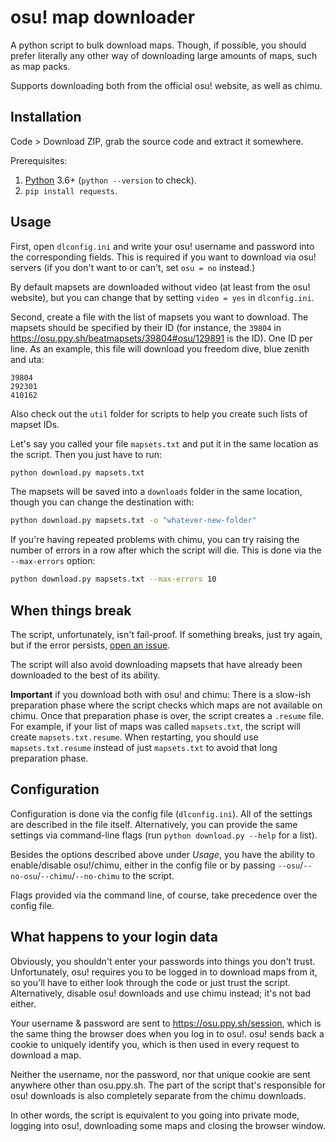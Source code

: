 # osu! map downloader

A python script to bulk download maps. Though, if
possible, you should prefer literally any other way of
downloading large amounts of maps, such as map packs.

Supports downloading both from the official osu! website,
as well as chimu.

## Installation

Code > Download ZIP,
grab the source code and extract it somewhere.

Prerequisites:

1. [Python](https://www.python.org/downloads/) 3.6+
   (`python --version` to check).
1. `pip install requests`.

## Usage

First, open `dlconfig.ini` and write your osu! username
and password into the corresponding fields. This is
required if you want to download via osu! servers (if you
don't want to or can't, set `osu = no` instead.)

By default mapsets are downloaded without video (at least
from the osu! website), but you can change that by
setting `video = yes` in `dlconfig.ini`.

Second, create a file with the list of mapsets you want
to download. The mapsets should be specified by their ID
(for instance, the `39804` in
https://osu.ppy.sh/beatmapsets/39804#osu/129891 is the
ID). One ID per line. As an example, this file will
download you freedom dive, blue zenith and uta:

```
39804
292301
410162
```

Also check out the `util` folder for scripts to help you
create such lists of mapset IDs.

Let's say you called your file `mapsets.txt` and put it
in the same location as the script. Then you just have to run:

```bash
python download.py mapsets.txt
```

The mapsets will be saved into a `downloads` folder in
the same location, though you can change the destination
with:

```bash
python download.py mapsets.txt -o "whatever-new-folder"
```

If you're having repeated problems with chimu, you can
try raising the number of errors in a row
after which the script will die. This is done via the
`--max-errors` option:

```bash
python download.py mapsets.txt --max-errors 10
```

## When things break

The script, unfortunately, isn't fail-proof. If something
breaks, just try again, but if the error persists,
[open an
issue](https://github.com/iltrof/osumapdl/issues).

The script will also avoid downloading mapsets that have
already been downloaded to the best of its ability.

**Important** if you download both with osu! and chimu:
There is a slow-ish preparation phase where the script
checks which maps are not available on chimu. Once
that preparation phase is over, the script creates a
`.resume` file. For example, if your list of maps was
called `mapsets.txt`, the script will create
`mapsets.txt.resume`. When restarting, you should use
`mapsets.txt.resume` instead of just `mapsets.txt` to
avoid that long preparation phase.

## Configuration

Configuration is done via the config file
(`dlconfig.ini`). All of the settings are described in
the file itself. Alternatively, you can provide the same
settings via command-line flags (run `python download.py --help` for a list).

Besides the options described above under _Usage_, you
have the ability to enable/disable osu!/chimu, either
in the config file or by passing
`--osu`/`--no-osu`/`--chimu`/`--no-chimu` to the
script.

Flags provided via the command line, of course, take
precedence over the config file.

## What happens to your login data

Obviously, you shouldn't enter your passwords into things
you don't trust. Unfortunately, osu! requires you to be
logged in to download maps from it, so you'll have to
either look through the code or just trust the script.
Alternatively, disable osu! downloads and use chimu
instead; it's not bad either.

Your username & password are sent to
https://osu.ppy.sh/session, which is the same thing the
browser does when you log in to osu!. osu! sends back a
cookie to uniquely identify you, which is then used in
every request to download a map.

Neither the username, nor the password, nor that unique
cookie are sent anywhere other than osu.ppy.sh. The part
of the script that's responsible for osu! downloads is
also completely separate from the chimu downloads.

In other words, the script is equivalent to you going
into private mode, logging into osu!, downloading some
maps and closing the browser window.
